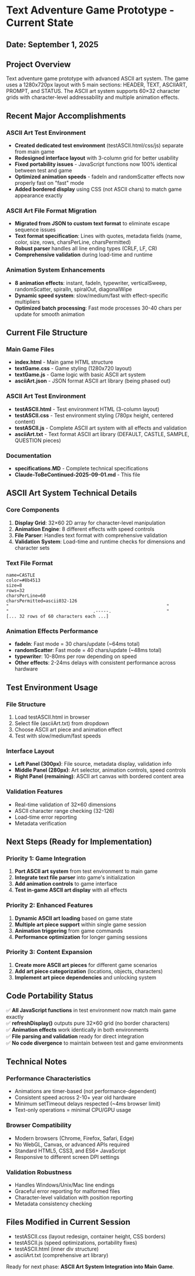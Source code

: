 # Text Adventure Game Prototype - Current State
## Date: September 1, 2025

## Project Overview
Text adventure game prototype with advanced ASCII art system. The game uses a 1280x720px layout with 5 main sections: HEADER, TEXT, ASCIIART, PROMPT, and STATUS. The ASCII art system supports 60×32 character grids with character-level addressability and multiple animation effects.

## Recent Major Accomplishments

### ASCII Art Test Environment
- **Created dedicated test environment** (testASCII.html/css/js) separate from main game
- **Redesigned interface layout** with 3-column grid for better usability
- **Fixed portability issues** - JavaScript functions now 100% identical between test and game
- **Optimized animation speeds** - fadeIn and randomScatter effects now properly fast on "fast" mode
- **Added bordered display** using CSS (not ASCII chars) to match game appearance exactly

### ASCII Art File Format Migration
- **Migrated from JSON to custom text format** to eliminate escape sequence issues
- **Text format specification**: Lines with quotes, metadata fields (name, color, size, rows, charsPerLine, charsPermitted)
- **Robust parser** handles all line ending types (CRLF, LF, CR)
- **Comprehensive validation** during load-time and runtime

### Animation System Enhancements
- **8 animation effects**: instant, fadeIn, typewriter, verticalSweep, randomScatter, spiralIn, spiralOut, diagonalWipe
- **Dynamic speed system**: slow/medium/fast with effect-specific multipliers
- **Optimized batch processing**: Fast mode processes 30-40 chars per update for smooth animation

## Current File Structure

### Main Game Files
- **index.html** - Main game HTML structure
- **textGame.css** - Game styling (1280x720 layout)
- **textGame.js** - Game logic with basic ASCII art system
- **asciiArt.json** - JSON format ASCII art library (being phased out)

### ASCII Art Test Environment
- **testASCII.html** - Test environment HTML (3-column layout)
- **testASCII.css** - Test environment styling (780px height, centered content)
- **testASCII.js** - Complete ASCII art system with all effects and validation
- **asciiArt.txt** - Text format ASCII art library (DEFAULT, CASTLE, SAMPLE, QUESTION pieces)

### Documentation
- **specifications.MD** - Complete technical specifications
- **Claude-ToBeContinued-2025-09-01.md** - This file

## ASCII Art System Technical Details

### Core Components
1. **Display Grid**: 32×60 2D array for character-level manipulation
2. **Animation Engine**: 8 different effects with speed controls
3. **File Parser**: Handles text format with comprehensive validation
4. **Validation System**: Load-time and runtime checks for dimensions and character sets

### Text File Format
```
name=CASTLE
color=#8b4513
size=8
rows=32
charsPerLine=60
charsPermitted=ascii032-126
"                                                            "
"                                .-----.                     "
[... 32 rows of 60 characters each ...]
```

### Animation Effects Performance
- **fadeIn**: Fast mode = 30 chars/update (~64ms total)
- **randomScatter**: Fast mode = 40 chars/update (~48ms total)
- **typewriter**: 10-80ms per row depending on speed
- **Other effects**: 2-24ms delays with consistent performance across hardware

## Test Environment Usage

### File Structure
1. Load testASCII.html in browser
2. Select file (asciiArt.txt) from dropdown
3. Choose ASCII art piece and animation effect
4. Test with slow/medium/fast speeds

### Interface Layout
- **Left Panel (300px)**: File source, metadata display, validation info
- **Middle Panel (280px)**: Art selector, animation controls, speed controls
- **Right Panel (remaining)**: ASCII art canvas with bordered content area

### Validation Features
- Real-time validation of 32×60 dimensions
- ASCII character range checking (32-126)
- Load-time error reporting
- Metadata verification

## Next Steps (Ready for Implementation)

### Priority 1: Game Integration
1. **Port ASCII art system** from test environment to main game
2. **Integrate text file parser** into game's initialization
3. **Add animation controls** to game interface
4. **Test in-game ASCII art display** with all effects

### Priority 2: Enhanced Features
1. **Dynamic ASCII art loading** based on game state
2. **Multiple art piece support** within single game session
3. **Animation triggering** from game commands
4. **Performance optimization** for longer gaming sessions

### Priority 3: Content Expansion
1. **Create more ASCII art pieces** for different game scenarios
2. **Add art piece categorization** (locations, objects, characters)
3. **Implement art piece dependencies** and unlocking system

## Code Portability Status
✅ **All JavaScript functions** in test environment now match main game exactly  
✅ **refreshDisplay()** outputs pure 32×60 grid (no border characters)  
✅ **Animation effects** work identically in both environments  
✅ **File parsing and validation** ready for direct integration  
✅ **No code divergence** to maintain between test and game environments  

## Technical Notes

### Performance Characteristics
- Animations are timer-based (not performance-dependent)
- Consistent speed across 2-10+ year old hardware
- Minimum setTimeout delays respected (~4ms browser limit)
- Text-only operations = minimal CPU/GPU usage

### Browser Compatibility
- Modern browsers (Chrome, Firefox, Safari, Edge)
- No WebGL, Canvas, or advanced APIs required
- Standard HTML5, CSS3, and ES6+ JavaScript
- Responsive to different screen DPI settings

### Validation Robustness
- Handles Windows/Unix/Mac line endings
- Graceful error reporting for malformed files
- Character-level validation with position reporting
- Metadata consistency checking

## Files Modified in Current Session
- testASCII.css (layout redesign, container height, CSS borders)
- testASCII.js (speed optimizations, portability fixes)
- testASCII.html (inner div structure)
- asciiArt.txt (comprehensive art library)

Ready for next phase: **ASCII Art System Integration into Main Game**.
